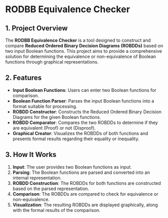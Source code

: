 # **RODBB Equivalence Checker**

## **1. Project Overview**
The **RODBB Equivalence Checker** is a tool designed to construct and compare **Reduced Ordered Binary Decision Diagrams (ROBDDs)** based on two input Boolean functions. This project aims to provide a comprehensive solution for determining the equivalence or non-equivalence of Boolean functions through graphical representations.

## **2. Features**
- **Input Boolean Functions**: Users can enter two Boolean functions for comparison.
- **Boolean Function Parser**: Parses the input Boolean functions into a format suitable for processing.
- **ROBDD Constructor**: Constructs the Reduced Ordered Binary Decision Diagrams for the given Boolean functions.
- **ROBDD Comparator**: Compares the two ROBDDs to determine if they are equivalent (Proof) or not (Disproof).
- **Graphical Creator**: Visualizes the ROBDDs of both functions and presents formal results regarding their equality or inequality.

## **3. How It Works**
1. **Input**: The user provides two Boolean functions as input.
2. **Parsing**: The Boolean functions are parsed and converted into an internal representation.
3. **ROBDD Construction**: The ROBDDs for both functions are constructed based on the parsed representation.
4. **Comparison**: The ROBDDs are compared to check for equivalence or non-equivalence.
5. **Visualization**: The resulting ROBDDs are displayed graphically, along with the formal results of the comparison.
